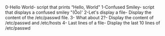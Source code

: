 0-Hello World- script that prints “Hello, World"
1-Confused Smiley- script that displays a confused smiley "(Ôo)'
2-Let's display a file- Display the content of the /etc/passwd file.
3- What about 2?- Display the content of /etc/passwd and /etc/hosts
4- Last lines of a file- Display the last 10 lines of /etc/passwd
